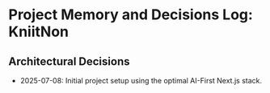 # Project Memory and Decisions Log: KniitNon
## Architectural Decisions
* 2025-07-08: Initial project setup using the optimal AI-First Next.js stack.
